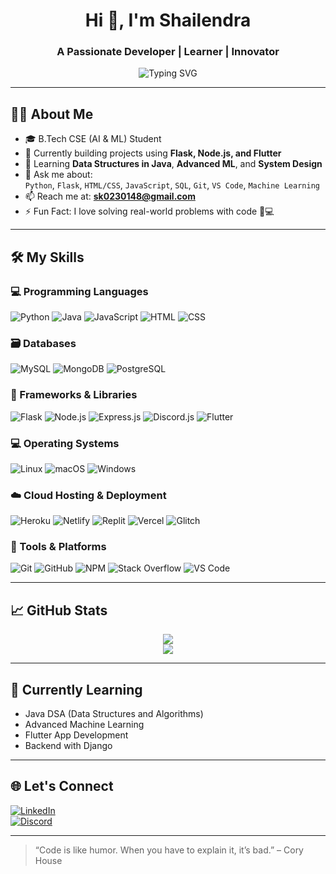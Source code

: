 <h1 align="center">Hi 👋, I'm Shailendra</h1>
<h3 align="center">A Passionate Developer | Learner | Innovator</h3>

<p align="center">
  <img src="https://readme-typing-svg.herokuapp.com?font=Fira+Code&pause=1000&center=true&vCenter=true&width=435&lines=Machine+Learning+Enthusiast;Artificial+Intelligence+Explorer;Data+Science+Learner;Open+Source+Contributor;Always+Learning+Something+New!" alt="Typing SVG" />
</p>

---

## 🧑‍💻 About Me

- 🎓 B.Tech CSE (AI & ML) Student  
- 🔭 Currently building projects using **Flask, Node.js, and Flutter**
- 🌱 Learning **Data Structures in Java**, **Advanced ML**, and **System Design**
- 💬 Ask me about:  
  `Python`, `Flask`, `HTML/CSS`, `JavaScript`, `SQL`, `Git`, `VS Code`, `Machine Learning`
- 📫 Reach me at: **sk0230148@gmail.com**
- ⚡ Fun Fact: I love solving real-world problems with code 🧠💻

---

## 🛠️ My Skills

### 💻 Programming Languages
![Python](https://img.shields.io/badge/Python-3776AB?style=flat&logo=python&logoColor=white)
![Java](https://img.shields.io/badge/Java-ED8B00?style=flat&logo=java&logoColor=white)
![JavaScript](https://img.shields.io/badge/JavaScript-F7DF1E?style=flat&logo=javascript&logoColor=black)
![HTML](https://img.shields.io/badge/HTML-E34F26?style=flat&logo=html5&logoColor=white)
![CSS](https://img.shields.io/badge/CSS-1572B6?style=flat&logo=css3&logoColor=white)

### 🗃️ Databases
![MySQL](https://img.shields.io/badge/MySQL-00758F?style=flat&logo=mysql&logoColor=white)
![MongoDB](https://img.shields.io/badge/MongoDB-4EA94B?style=flat&logo=mongodb&logoColor=white)
![PostgreSQL](https://img.shields.io/badge/PostgreSQL-316192?style=flat&logo=postgresql&logoColor=white)

### 🧩 Frameworks & Libraries
![Flask](https://img.shields.io/badge/Flask-000000?style=flat&logo=flask&logoColor=white)
![Node.js](https://img.shields.io/badge/Node.js-339933?style=flat&logo=nodedotjs&logoColor=white)
![Express.js](https://img.shields.io/badge/Express.js-000000?style=flat&logo=express&logoColor=white)
![Discord.js](https://img.shields.io/badge/Discord.js-5865F2?style=flat&logo=discord&logoColor=white)
![Flutter](https://img.shields.io/badge/Flutter-02569B?style=flat&logo=flutter&logoColor=white)

### 💻 Operating Systems
![Linux](https://img.shields.io/badge/Linux-FCC624?style=flat&logo=linux&logoColor=black)
![macOS](https://img.shields.io/badge/macOS-000000?style=flat&logo=apple&logoColor=white)
![Windows](https://img.shields.io/badge/Windows-0078D6?style=flat&logo=windows&logoColor=white)

### ☁️ Cloud Hosting & Deployment
![Heroku](https://img.shields.io/badge/Heroku-430098?style=flat&logo=heroku&logoColor=white)
![Netlify](https://img.shields.io/badge/Netlify-00C7B7?style=flat&logo=netlify&logoColor=white)
![Replit](https://img.shields.io/badge/Replit-667881?style=flat&logo=replit&logoColor=white)
![Vercel](https://img.shields.io/badge/Vercel-000000?style=flat&logo=vercel&logoColor=white)
![Glitch](https://img.shields.io/badge/Glitch-3333FF?style=flat&logo=glitch&logoColor=white)

### 🔧 Tools & Platforms
![Git](https://img.shields.io/badge/Git-F05032?style=flat&logo=git&logoColor=white)
![GitHub](https://img.shields.io/badge/GitHub-181717?style=flat&logo=github&logoColor=white)
![NPM](https://img.shields.io/badge/NPM-CB3837?style=flat&logo=npm&logoColor=white)
![Stack Overflow](https://img.shields.io/badge/StackOverflow-F58025?style=flat&logo=stackoverflow&logoColor=white)
![VS Code](https://img.shields.io/badge/VS_Code-007ACC?style=flat&logo=visual-studio-code&logoColor=white)

---

## 📈 GitHub Stats

<p align="center">
  <img src="https://github-readme-stats.vercel.app/api?username=shlndra&show_icons=true&theme=radical" />
  <br/>
  <img src="https://github-readme-streak-stats.herokuapp.com/?user=shlndra&theme=radical" />
</p>

---

## 🌱 Currently Learning
- Java DSA (Data Structures and Algorithms)
- Advanced Machine Learning
- Flutter App Development
- Backend with Django

---

## 🌐 Let's Connect

[![LinkedIn](https://img.shields.io/badge/LinkedIn-0A66C2?style=for-the-badge&logo=linkedin&logoColor=white)](https://www.linkedin.com/in/shailender-18a18528a)  
[![Discord](https://img.shields.io/badge/Discord-5865F2?style=for-the-badge&logo=discord&logoColor=white)](https://discord.com)

---

> “Code is like humor. When you have to explain it, it’s bad.” – Cory House
